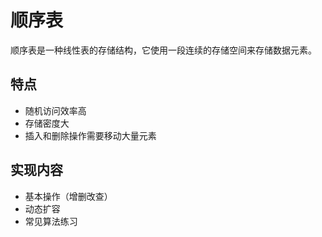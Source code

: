 # 顺序表

顺序表是一种线性表的存储结构，它使用一段连续的存储空间来存储数据元素。

## 特点
- 随机访问效率高
- 存储密度大
- 插入和删除操作需要移动大量元素

## 实现内容
- 基本操作（增删改查）
- 动态扩容
- 常见算法练习 